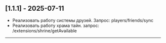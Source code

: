 ## [1.1.1] - 2025-07-11
- Реализовать работу системы друзей. Запрос: players/friends/sync
- Реализовать работу храма тайн. запрос: /extensions/shrine/getAvailable

---